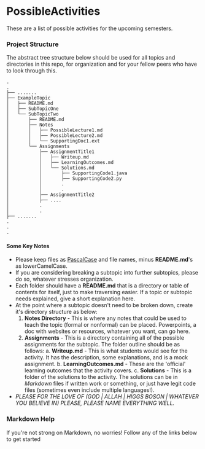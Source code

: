 # PossibleActivities
These are a list of possible activities for the upcoming semesters.

### Project Structure

The abstract tree structure below should be used for all topics and directories
in this repo, for organization and for your fellow peers who have to look through
this.

```
.
.
├── .......
├── ExampleTopic
│   ├── README.md
│   ├── SubTopicOne
│   └── SubTopicTwo
│       ├── README.md
│       ├── Notes
│       │   ├── PossibleLecture1.md
│       │   ├── PossibleLecture2.md
│       │   └── SupportingDoc1.ext
│       └── Assignments
│           ├── AssignmentTitle1
│           │   ├── Writeup.md
│           │   ├── LearningOutcomes.md
│           │   └── Solutions.md
│           │       ├── SupportingCode1.java
│           │       ├── SupportingCode2.py
│           │       .
│           │       .
│           ├── AssignmentTitle2
│           ├── ....
│           .
│           .
├── .......
.
.
.
```

#### Some Key Notes

* Please keep files as [PascalCase][pascalcase] and file names, minus **README.md**'s as lowerCamelCase.
* If you are considering breaking a subtopic into further subtopics, please do so, whatever stresses organization.
* Each folder should have a **README.md** that is a directory or table of contents for itself,
just to make traversing easier. If a topic or subtopic needs explained, give a short explanation here.
* At the point where a subtopic doesn't need to be broken down, create it's directory structure as below:
    1. **Notes Directory** - This is where any notes that could be used to teach the topic (formal or nonformal) can be placed. Powerpoints, a doc with websites or resources, whatever you want, can go here.
    2. **Assignments** - This is a directory containing all of the possible assignments for the subtopic. The folder outline should be as follows:
           a. **Writeup.md** - This is what students would see for the activity. It has the description, some explanations, and is a mock assignment.
           b. **LearningOutcomes.md** - These are the 'official' learning outcomes that the activity covers.
           c. **Solutions** - This is a folder of the solutions to the activity. The solutions can be in *Markdown* files if written work or something, or just have legit code files (sometimes even include multiple languages!).
* *PLEASE FOR THE LOVE OF (GOD | ALLAH | HIGGS BOSON | WHATEVER YOU BELIEVE IN) PLEASE, PLEASE NAME EVERYTHING WELL.*


### Markdown Help
If you're not strong on Markdown, no worries! Follow any of the links below to
get started

[pascalcase]: https://en.wikipedia.org/wiki/PascalCase
